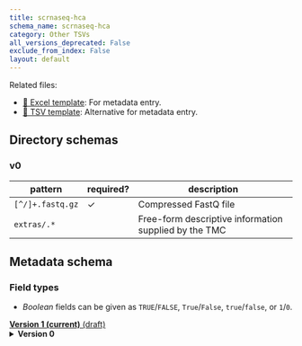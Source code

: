```yaml
---
title: scrnaseq-hca
schema_name: scrnaseq-hca
category: Other TSVs
all_versions_deprecated: False
exclude_from_index: False
layout: default
---
```


Related files:

- [📝 Excel template](https://raw.githubusercontent.com/hubmapconsortium/ingest-validation-tools/main/docs/scrnaseq-hca/scrnaseq-hca-metadata.xlsx): For metadata entry.
- [📝 TSV template](https://raw.githubusercontent.com/hubmapconsortium/ingest-validation-tools/main/docs/scrnaseq-hca/scrnaseq-hca-metadata.tsv): Alternative for metadata entry.



## Directory schemas
### v0

| pattern | required? | description |
| --- | --- | --- |
| <code>[^/]+\.fastq\.gz</code> | ✓ | Compressed FastQ file |
| <code>extras/.*</code> |  | Free-form descriptive information supplied by the TMC |





## Metadata schema

### Field types
- *Boolean* fields can be given as `TRUE`/`FALSE`, `True`/`False`, `true`/`false`, or `1`/`0`.  


<summary><a href="https://docs.google.com/spreadsheets/d/1YNyMWvDTZzuj8m4fgdwLI6Wht1C3zb_s2kTONEVkZmo/"><b>Version 1 (current)</b> (draft)</a></summary>


<details markdown="1" ><summary><b>Version 0</b></summary>


<a name="source_project"></a>
##### [`source_project`](#source_project)
External source (outside of HuBMAP) of the project, eg. HCA (The Human Cell Atlas Consortium).

| constraint | value |
| --- | --- |
| enum | `HCA` |
| required | `True` |

### Shared by all types

<a name="donor_id"></a>
##### [`donor_id`](#donor_id)
HuBMAP Display ID of the donor of the assayed tissue. Leave blank if not applicable.

| constraint | value |
| --- | --- |
| required | `False` |

<a name="tissue_id"></a>
##### [`tissue_id`](#tissue_id)
HuBMAP Display ID of the assayed tissue. Leave blank if not applicable.

| constraint | value |
| --- | --- |
| required | `False` |

<a name="execution_datetime"></a>
##### [`execution_datetime`](#execution_datetime)
Start date and time of assay, typically a date-time stamped folder generated by the acquisition instrument. YYYY-MM-DD hh:mm, where YYYY is the year, MM is the month with leading 0s, and DD is the day with leading 0s, hh is the hour with leading zeros, mm are the minutes with leading zeros.

| constraint | value |
| --- | --- |
| format | `%Y-%m-%d %H:%M` |
| type | `datetime` |
| required | `True` |

<a name="protocols_io_doi"></a>
##### [`protocols_io_doi`](#protocols_io_doi)
DOI for protocols.io referring to the protocol for this assay. Example: `10.17504/protocols.io.86khzcw`.

| constraint | value |
| --- | --- |
| pattern (regular expression) | <code>10\.17504/.*</code> |
| required | `True` |
| url | prefix: <code>https://dx.doi.org/</code> |

<a name="operator"></a>
##### [`operator`](#operator)
Name of the person responsible for executing the assay. Leave blank if not applicable.

| constraint | value |
| --- | --- |
| required | `False` |

<a name="operator_email"></a>
##### [`operator_email`](#operator_email)
Email address for the operator. Leave blank if not applicable.

| constraint | value |
| --- | --- |
| format | `email` |
| required | `False` |

<a name="pi"></a>
##### [`pi`](#pi)
Name of the principal investigator responsible for the data.

| constraint | value |
| --- | --- |
| required | `True` |

<a name="pi_email"></a>
##### [`pi_email`](#pi_email)
Email address for the principal investigator. Leave blank if not applicable.

| constraint | value |
| --- | --- |
| format | `email` |
| required | `False` |

<a name="assay_category"></a>
##### [`assay_category`](#assay_category)
Each assay is placed into one of the following 4 general categories: generation of images of microscopic entities, identification & quantitation of molecules by mass spectrometry, imaging mass spectrometry, and determination of nucleotide sequence.

| constraint | value |
| --- | --- |
| enum | `sequence` |
| required | `True` |

<a name="assay_type"></a>
##### [`assay_type`](#assay_type)
The specific type of assay being executed.

| constraint | value |
| --- | --- |
| enum | `scRNAseq-10xGenomics-v2`, `scRNAseq-10xGenomics-v3`, `snRNAseq-10xGenomics-v2`, `scRNAseq`, `sciRNAseq`, `snRNAseq`, or `SNARE2-RNAseq` |
| required | `True` |

<a name="analyte_class"></a>
##### [`analyte_class`](#analyte_class)
Analytes are the target molecules being measured with the assay.

| constraint | value |
| --- | --- |
| enum | `RNA` |
| required | `True` |

<a name="is_targeted"></a>
##### [`is_targeted`](#is_targeted)
Specifies whether or not a specific molecule(s) is/are targeted for detection/measurement by the assay. For example, an antibody targets a specific protein.

| constraint | value |
| --- | --- |
| type | `boolean` |
| required | `True` |

<a name="acquisition_instrument_vendor"></a>
##### [`acquisition_instrument_vendor`](#acquisition_instrument_vendor)
An acquisition instrument is the device that contains the signal detection hardware and signal processing software. Assays generate signals such as light of various intensities or color or signals representing the molecular mass.

| constraint | value |
| --- | --- |
| required | `True` |

<a name="acquisition_instrument_model"></a>
##### [`acquisition_instrument_model`](#acquisition_instrument_model)
Manufacturers of an acquisition instrument may offer various versions (models) of that instrument with different features or sensitivities. Differences in features or sensitivities may be relevant to processing or interpretation of the data.

| constraint | value |
| --- | --- |
| required | `True` |

### Unique to this type

<a name="sc_isolation_protocols_io_doi"></a>
##### [`sc_isolation_protocols_io_doi`](#sc_isolation_protocols_io_doi)
Link to a protocols document answering the question: How were single cells separated into a single-cell suspension? Example: `10.17504/protocols.io.ufketkw`.

| constraint | value |
| --- | --- |
| pattern (regular expression) | <code>10\.17504/.*</code> |
| required | `True` |
| url | prefix: <code>https://dx.doi.org/</code> |

<a name="sc_isolation_entity"></a>
##### [`sc_isolation_entity`](#sc_isolation_entity)
The type of single cell entity derived from isolation protocol.

| constraint | value |
| --- | --- |
| required | `True` |

<a name="sc_isolation_tissue_dissociation"></a>
##### [`sc_isolation_tissue_dissociation`](#sc_isolation_tissue_dissociation)
The method by which tissues are dissociated into single cells in suspension.

| constraint | value |
| --- | --- |
| required | `True` |

<a name="sc_isolation_enrichment"></a>
##### [`sc_isolation_enrichment`](#sc_isolation_enrichment)
The method by which specific cell populations are sorted or enriched.

| constraint | value |
| --- | --- |
| required | `True` |

<a name="sc_isolation_quality_metric"></a>
##### [`sc_isolation_quality_metric`](#sc_isolation_quality_metric)
A quality metric by visual inspection prior to cell lysis or defined by known parameters such as wells with several cells or no cells. This can be captured at a high level. Leave blank if not applicable.

| constraint | value |
| --- | --- |
| required | `False` |

<a name="sc_isolation_cell_number"></a>
##### [`sc_isolation_cell_number`](#sc_isolation_cell_number)
Total number of cell/nuclei yielded post dissociation and enrichment. Leave blank if not applicable.

| constraint | value |
| --- | --- |
| type | `integer` |
| required | `False` |

<a name="rnaseq_assay_input"></a>
##### [`rnaseq_assay_input`](#rnaseq_assay_input)
Number of cell/nuclei input to the assay. Leave blank if not applicable.

| constraint | value |
| --- | --- |
| type | `integer` |
| required | `False` |

<a name="rnaseq_assay_method"></a>
##### [`rnaseq_assay_method`](#rnaseq_assay_method)
The kit used for the RNA sequencing assay.

| constraint | value |
| --- | --- |
| required | `True` |

<a name="library_construction_protocols_io_doi"></a>
##### [`library_construction_protocols_io_doi`](#library_construction_protocols_io_doi)
A link to the protocol document containing the library construction method (including version) that was used, e.g. "Smart-Seq2", "Drop-Seq", "10X v3". Example: `10.17504/protocols.io.be5gjg3w`.

| constraint | value |
| --- | --- |
| pattern (regular expression) | <code>10\.17504/.*</code> |
| required | `True` |
| url | prefix: <code>https://dx.doi.org/</code> |

<a name="library_layout"></a>
##### [`library_layout`](#library_layout)
Whether the library was generated for single-end or paired end sequencing.

| constraint | value |
| --- | --- |
| required | `True` |

<a name="library_adapter_sequence"></a>
##### [`library_adapter_sequence`](#library_adapter_sequence)
Adapter sequence to be used for adapter trimming. Leave blank if not applicable.

| constraint | value |
| --- | --- |
| required | `False` |

<a name="library_id"></a>
##### [`library_id`](#library_id)
An id for the library. The id may be text and/or numbers. Leave blank if not applicable.

| constraint | value |
| --- | --- |
| required | `False` |

<a name="is_technical_replicate"></a>
##### [`is_technical_replicate`](#is_technical_replicate)
Is the sequencing reaction run in replicate, TRUE or FALSE. Leave blank if not applicable.

| constraint | value |
| --- | --- |
| type | `boolean` |
| required | `False` |

<a name="cell_barcode_read"></a>
##### [`cell_barcode_read`](#cell_barcode_read)
Which read file contains the cell barcode.

| constraint | value |
| --- | --- |
| required | `True` |

<a name="cell_barcode_offset"></a>
##### [`cell_barcode_offset`](#cell_barcode_offset)
Position(s) in the read at which the cell barcode starts.

| constraint | value |
| --- | --- |
| required | `True` |

<a name="cell_barcode_size"></a>
##### [`cell_barcode_size`](#cell_barcode_size)
Length of the cell barcode in base pairs.

| constraint | value |
| --- | --- |
| required | `True` |

<a name="library_pcr_cycles"></a>
##### [`library_pcr_cycles`](#library_pcr_cycles)
Number of PCR cycles to amplify cDNA. Leave blank if not applicable.

| constraint | value |
| --- | --- |
| type | `integer` |
| required | `False` |

<a name="library_pcr_cycles_for_sample_index"></a>
##### [`library_pcr_cycles_for_sample_index`](#library_pcr_cycles_for_sample_index)
Number of PCR cycles performed for library indexing. Leave blank if not applicable.

| constraint | value |
| --- | --- |
| type | `integer` |
| required | `False` |

<a name="library_final_yield_value"></a>
##### [`library_final_yield_value`](#library_final_yield_value)
Total number of ng of library after final pcr amplification step. This is the concentration (ng/ul) * volume (ul) Leave blank if not applicable.

| constraint | value |
| --- | --- |
| type | `number` |
| required | `False` |

<a name="library_final_yield_unit"></a>
##### [`library_final_yield_unit`](#library_final_yield_unit)
Units of final library yield. Leave blank if not applicable.

| constraint | value |
| --- | --- |
| enum | `ng` |
| required | `False` |
| required if | `library_final_yield_value` present |

<a name="library_average_fragment_size"></a>
##### [`library_average_fragment_size`](#library_average_fragment_size)
Average size in basepairs (bp) of sequencing library fragments estimated via gel electrophoresis or bioanalyzer/tapestation. Leave blank if not applicable.

| constraint | value |
| --- | --- |
| type | `integer` |
| required | `False` |

<a name="sequencing_reagent_kit"></a>
##### [`sequencing_reagent_kit`](#sequencing_reagent_kit)
Reagent kit used for sequencing. Leave blank if not applicable.

| constraint | value |
| --- | --- |
| required | `False` |

<a name="sequencing_read_format"></a>
##### [`sequencing_read_format`](#sequencing_read_format)
Slash-delimited list of the number of sequencing cycles for, for example, Read1, i7 index, i5 index, and Read2. Leave blank if not applicable. Example: `12/34/56`.

| constraint | value |
| --- | --- |
| pattern (regular expression) | <code>\d+(/\d+)+</code> |
| required | `False` |

<a name="sequencing_read_percent_q30"></a>
##### [`sequencing_read_percent_q30`](#sequencing_read_percent_q30)
Q30 is the weighted average of all the reads (e.g. # bases UMI * q30 UMI + # bases R2 * q30 R2 + ...) Leave blank if not applicable.

| constraint | value |
| --- | --- |
| type | `number` |
| required | `False` |
| minimum | `0` |
| maximum | `100` |

<a name="sequencing_phix_percent"></a>
##### [`sequencing_phix_percent`](#sequencing_phix_percent)
Percent PhiX loaded to the run. Leave blank if not applicable.

| constraint | value |
| --- | --- |
| type | `number` |
| required | `False` |
| minimum | `0` |
| maximum | `100` |

<a name="contributors_path"></a>
##### [`contributors_path`](#contributors_path)
Relative path to file with ORCID IDs for contributors for this dataset.

| constraint | value |
| --- | --- |
| required | `True` |

<a name="data_path"></a>
##### [`data_path`](#data_path)
Relative path to file or directory with instrument data. Downstream processing will depend on filename extension conventions. Leave blank if not applicable.

| constraint | value |
| --- | --- |
| required | `False` |

</details>
